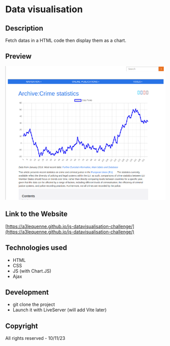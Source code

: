 # Data visualisation

## Description
Fetch datas in a HTML code then display them as a chart.

## Preview
![Preview](./assets/preview_site.png)

## Link to the Website
[https://a3lequenne.github.io/js-datavisualisation-challenge/](https://a3lequenne.github.io/js-datavisualisation-challenge/)

## Technologies used
- HTML
- CSS
- JS (with Chart.JS)
- Ajax

## Development
- git clone the project
- Launch it with LiveServer (will add Vite later)

## Copyright
All rights reserved - 10/11/23